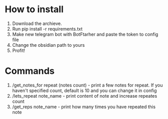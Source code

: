 # How to install
1) Download the archieve. 
2) Run pip install -r requirements.txt
3) Make new telegram bot with BotFtarher and paste the token to config file
4) Change the obsidian path to yours
5) Profit!

# Commands
1) /get_notes_for repeat (notes count) - print a few notes for repeat. If you haven't specified count, default is 10 and you can change it in config
2) /lets_repeat note_name - print content of note and increase repeates count
3) /get_reps note_name - print how many times you have repeated this note
